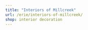 ```yaml
---
title: "Interiors of Millcreek"
url: /erie/interiors-of-millcreek/
shop: interior decoration
---
```

